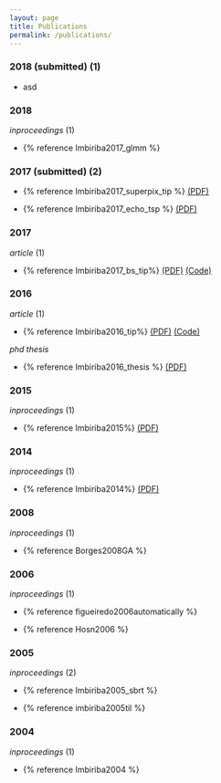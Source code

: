```yaml
---
layout: page
title: Publications
permalink: /publications/
---
```



### 2018 (submitted) (1)

* asd 

### 2018


*inproceedings* (1)

* {% reference Imbiriba2017_glmm %} 



### 2017 (submitted) (2)

* {% reference Imbiriba2017_superpix_tip %} [(PDF)](https://arxiv.org/pdf/1712.01770)

* {% reference Imbiriba2017_echo_tsp %} [(PDF)](https://arxiv.org/pdf/1711.11454)

### 2017

*article* (1)
 
* {% reference Imbiriba2017_bs_tip%} [(PDF)](https://arxiv.org/pdf/1603.00437) [(Code)](https://github.com/talesimbiriba/clique_BS/archive/master.zip)






### 2016

*article* (1)

* {% reference Imbiriba2016_tip%} 
  [(PDF)](https://arxiv.org/pdf/1503.05521)
  [(Code)](https://github.com/talesimbiriba/NP_NL_Det_EE_HI/archive/master.zip)


*phd thesis* 

* {% reference Imbiriba2016_thesis %} [(PDF)](https://repositorio.ufsc.br/bitstream/handle/123456789/175321/345225.pdf?sequence=1)


### 2015

*inproceedings* (1)

* {% reference Imbiriba2015%} [(PDF)](https://arxiv.org/pdf/1503.02090)


### 2014

*inproceedings* (1)

* {% reference Imbiriba2014%} [(PDF)](http://oatao.univ-toulouse.fr/17115/1/imbiriba_17115.pdf)


### 2008
*inproceedings* (1)

* {% reference Borges2008GA %} 

### 2006

*inproceedings* (1)

* {% reference figueiredo2006automatically %} 

* {% reference Hosn2006 %} 


### 2005

*inproceedings* (2)

* {% reference Imbiriba2005_sbrt %} 

* {% reference imbiriba2005til %} 


### 2004
*inproceedings* (1)

* {% reference Imbiriba2004 %} 


